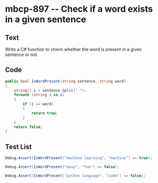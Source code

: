 # mbcp-897 -- Check if a word exists in a given sentence

## Text

Write a C# function to check whether the word is present in a given sentence or not.

## Code

```csharp
public bool IsWordPresent(string sentence, string word) 
{
    string[] s = sentence.Split(" ");
    foreach (string i in s) 
    {
        if (i == word) 
        {
            return true;
        }
    }
    return false;
}
```

## Test List

```csharp
Debug.Assert(IsWordPresent("machine learning", "machine") == true);
```

```csharp
Debug.Assert(IsWordPresent("easy", "fun") == false);
```

```csharp
Debug.Assert(IsWordPresent("python language", "code") == false);
```
